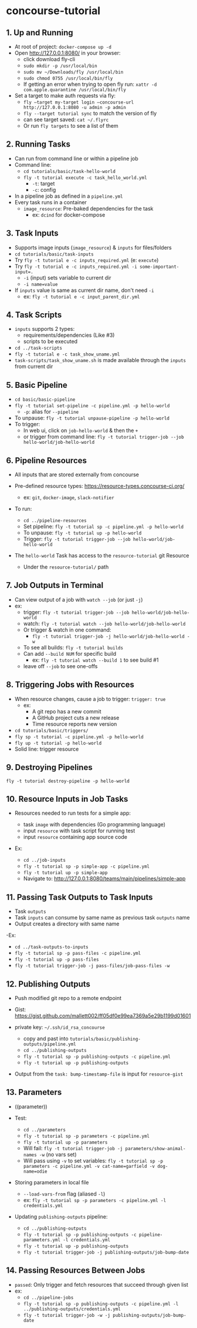 # concourse-tutorial

## 1. Up and Running
- At root of project: `docker-compose up -d`
- Open http://127.0.0.1:8080/ in your browser:
    -  click download fly-cli
    - `sudo mkdir -p /usr/local/bin`
    - `sudo mv ~/Downloads/fly /usr/local/bin`
    - `sudo chmod 0755 /usr/local/bin/fly`
    - If getting an error when trying to open fly run: `xattr -d com.apple.quarantine /usr/local/bin/fly`
- Set a target to make auth requests via fly:
    - `fly —target my-target login —concourse-url http://127.0.0.1:8080 -u admin -p admin`
    - `fly --target tutorial sync` to match the version of fly
    - can see target saved: `cat ~/.flyrc`
    - Or run `fly targets` to see a list of them

## 2. Running Tasks
- Can run from command line or within a pipeline job
- Command line:
    - `cd tutorials/basic/task-hello-world`
    - `fly -t tutorial execute -c task_hello_world.yml`
        - `-t`: target
        - `-c`: config
- In a pipeline job as defined in a `pipeline.yml`
- Every task runs in a container
    - `image_resource`: Pre-baked dependencies for the task
        - ex: `dcind` for docker-compose

## 3. Task Inputs
- Supports image inputs (`image_resource`) & `inputs` for files/folders
- `cd tutorials/basic/task-inputs`
- Try `fly -t tutorial e -c inputs_required.yml` (e: `execute`)
- Try `fly -t tutorial e -c inputs_required.yml -i some-important-input=.`
    - `-i` (input) sets variable to current dir
    - `-i name=value`
- If `inputs` value is same as current dir name, don't need `-i`
    - ex: `fly -t tutorial e -c input_parent_dir.yml`

## 4. Task Scripts
- `inputs` supports 2 types:
    - requirements/dependencies (Like #3)
    - scripts to be executed
- `cd ../task-scripts`
- `fly -t tutorial e -c task_show_uname.yml`
- `task-scripts/task_show_uname.sh` is made available through the `inputs` from current dir

## 5. Basic Pipeline
- `cd basic/basic-pipeline`
- `fly -t tutorial set-pipeline -c pipeline.yml -p hello-world`
    - `-p`: alias for `--pipeline`
- To unpause: `fly -t tutorial unpause-pipeline -p hello-world`
- To trigger:
  - In web ui, click on `job-hello-world` & then the `+`
  - or trigger from command line: `fly -t tutorial trigger-job --job hello-world/job-hello-world`

## 6. Pipeline Resources
- All inputs that are stored externally from concourse
- Pre-defined resource types: https://resource-types.concourse-ci.org/
    - ex: `git`, `docker-image`, `slack-notifier`

- To run:
    - `cd ../pipeline-resources`
    - Set pipeline: `fly -t tutorial sp -c pipeline.yml -p hello-world`
    - To unpause: `fly -t tutorial up -p hello-world`
    - Trigger: `fly -t tutorial trigger-job --job hello-world/job-hello-world`

- The `hello-world` Task has access to the `resource-tutorial` git Resource
    - Under the `resource-tutorial/` path

## 7. Job Outputs in Terminal
- Can view output of a job with `watch --job` (or just `-j`)
- ex: 
    - trigger: `fly -t tutorial trigger-job --job hello-world/job-hello-world`
    - watch: `fly -t tutorial watch --job hello-world/job-hello-world`
    - Or trigger & watch in one command:
        - `fly -t tutorial trigger-job -j hello-world/job-hello-world -w`
    - To see all builds: `fly -t tutorial builds`
    - Can add `--build NUM` for specific build
        - ex: `fly -t tutorial watch --build 1` to see build #1
    - leave off `--job` to see one-offs

## 8. Triggering Jobs with Resources
- When resource changes, cause a job to trigger: `trigger: true`
    - ex:
        - A git repo has a new commit
        - A GitHub project cuts a new release
        - Time resource reports new version
- `cd tutorials/basic/triggers/`
- `fly sp -t tutorial -c pipeline.yml -p hello-world`
- `fly up -t tutorial -p hello-world`
- Solid line: trigger resource

## 9. Destroying Pipelines
`fly -t tutorial destroy-pipeline -p hello-world`

## 10. Resource Inputs in Job Tasks
- Resources needed to run tests for a simple app:
    - task `image` with dependencies (Go programming language)
    - input `resource` with task script for running test
    - input `resource` containing app source code

- Ex:
    - `cd ../job-inputs`
    - `fly -t tutorial sp -p simple-app -c pipeline.yml`
    - `fly -t tutorial up -p simple-app`
    - Navigate to: http://127.0.0.1:8080/teams/main/pipelines/simple-app
 
 ## 11. Passing Task Outputs to Task Inputs
- Task `outputs`
- Task `inputs` can consume by same name as previous task `outputs` name
- Output creates a directory with same name

-Ex:
   - `cd ../task-outputs-to-inputs`
   - `fly -t tutorial sp -p pass-files -c pipeline.yml`
   - `fly -t tutorial up -p pass-files`
   - `fly -t tutorial trigger-job -j pass-files/job-pass-files -w`
 
## 12. Publishing Outputs
- Push modified git repo to a remote endpoint
- Gist: https://gist.github.com/mallett002/ff05df0e99ea7369a5e29b1199d01601
- private key: `~/.ssh/id_rsa_concourse`
    - copy and past into `tutorials/basic/publishing-outputs/pipeline.yml`
    - `cd ../publishing-outputs`
    - `fly -t tutorial sp -p publishing-outputs -c pipeline.yml`
    - `fly -t tutorial up -p publishing-outputs`
    
- Output from the `task: bump-timestamp-file` is input for `resource-gist`

## 13. Parameters
- ((parameter))
- Test:
    - `cd ../parameters`
    - `fly -t tutorial sp -p parameters -c pipeline.yml`
    - `fly -t tutorial up -p parameters`
    - Will fail: `fly -t tutorial trigger-job -j parameters/show-animal-names -w` (no vars set)
    - Will pass using `-v` to set variables: `fly -t tutorial sp -p parameters -c pipeline.yml -v cat-name=garfield -v dog-name=odie`
    
- Storing parameters in local file
    - `--load-vars-from` flag (aliased `-l`)
    - ex: `fly -t tutorial sp -p parameters -c pipeline.yml -l credentials.yml`

- Updating `publishing-outputs` pipeline:
    - `cd ../publishing-outputs`
    - `fly -t tutorial sp -p publishing-outputs -c pipeline-parameters.yml -l credentials.yml`
    - `fly -t tutorial up -p publishing-outputs`
    - `fly -t tutorial trigger-job -j publishing-outputs/job-bump-date`

## 14. Passing Resources Between Jobs
- `passed`: Only trigger and fetch resources that succeed through given list
- ex:
    - `cd ../pipeline-jobs`
    - `fly -t tutorial sp -p publishing-outputs -c pipeline.yml -l ../publishing-outputs/credentials.yml`
    - `fly -t tutorial trigger-job -w -j publishing-outputs/job-bump-date`
